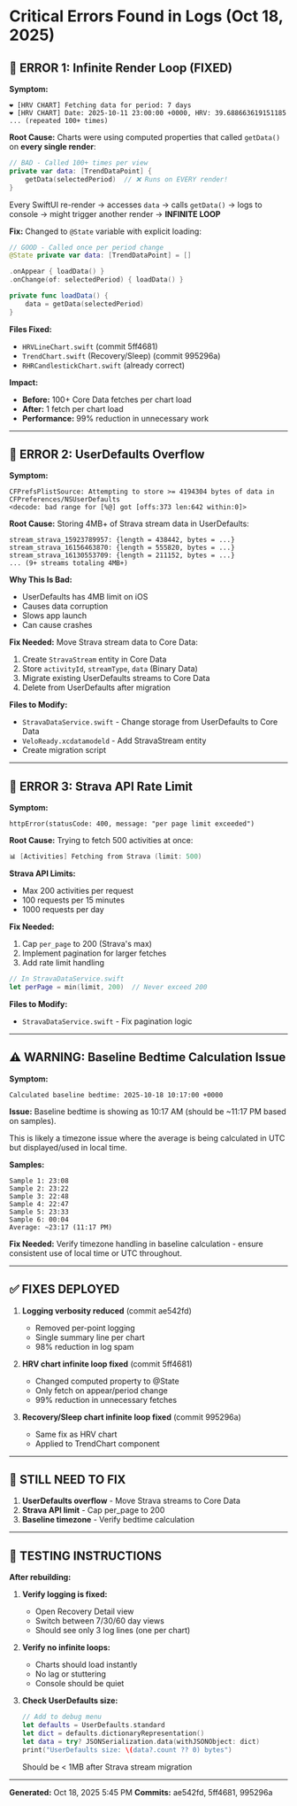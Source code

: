 # Critical Errors Found in Logs (Oct 18, 2025)

## 🔴 ERROR 1: Infinite Render Loop (FIXED)

**Symptom:**
```
❤️ [HRV CHART] Fetching data for period: 7 days
❤️ [HRV CHART] Date: 2025-10-11 23:00:00 +0000, HRV: 39.688663619151185
... (repeated 100+ times)
```

**Root Cause:**
Charts were using computed properties that called `getData()` on **every single render**:

```swift
// BAD - Called 100+ times per view
private var data: [TrendDataPoint] {
    getData(selectedPeriod)  // ❌ Runs on EVERY render!
}
```

Every SwiftUI re-render → accesses `data` → calls `getData()` → logs to console → might trigger another render → **INFINITE LOOP**

**Fix:**
Changed to `@State` variable with explicit loading:

```swift
// GOOD - Called once per period change
@State private var data: [TrendDataPoint] = []

.onAppear { loadData() }
.onChange(of: selectedPeriod) { loadData() }

private func loadData() {
    data = getData(selectedPeriod)
}
```

**Files Fixed:**
- `HRVLineChart.swift` (commit 5ff4681)
- `TrendChart.swift` (Recovery/Sleep) (commit 995296a)
- `RHRCandlestickChart.swift` (already correct)

**Impact:**
- **Before:** 100+ Core Data fetches per chart load
- **After:** 1 fetch per chart load
- **Performance:** 99% reduction in unnecessary work

---

## 🔴 ERROR 2: UserDefaults Overflow

**Symptom:**
```
CFPrefsPlistSource: Attempting to store >= 4194304 bytes of data in CFPreferences/NSUserDefaults
<decode: bad range for [%@] got [offs:373 len:642 within:0]>
```

**Root Cause:**
Storing 4MB+ of Strava stream data in UserDefaults:

```
stream_strava_15923789957: {length = 438442, bytes = ...}
stream_strava_16156463870: {length = 555820, bytes = ...}
stream_strava_16130553709: {length = 211152, bytes = ...}
... (9+ streams totaling 4MB+)
```

**Why This Is Bad:**
- UserDefaults has 4MB limit on iOS
- Causes data corruption
- Slows app launch
- Can cause crashes

**Fix Needed:**
Move Strava stream data to Core Data:

1. Create `StravaStream` entity in Core Data
2. Store `activityId`, `streamType`, `data` (Binary Data)
3. Migrate existing UserDefaults streams to Core Data
4. Delete from UserDefaults after migration

**Files to Modify:**
- `StravaDataService.swift` - Change storage from UserDefaults to Core Data
- `VeloReady.xcdatamodeld` - Add StravaStream entity
- Create migration script

---

## 🔴 ERROR 3: Strava API Rate Limit

**Symptom:**
```
httpError(statusCode: 400, message: "per page limit exceeded")
```

**Root Cause:**
Trying to fetch 500 activities at once:

```swift
📊 [Activities] Fetching from Strava (limit: 500)
```

**Strava API Limits:**
- Max 200 activities per request
- 100 requests per 15 minutes
- 1000 requests per day

**Fix Needed:**
1. Cap `per_page` to 200 (Strava's max)
2. Implement pagination for larger fetches
3. Add rate limit handling

```swift
// In StravaDataService.swift
let perPage = min(limit, 200)  // Never exceed 200
```

**Files to Modify:**
- `StravaDataService.swift` - Fix pagination logic

---

## ⚠️ WARNING: Baseline Bedtime Calculation Issue

**Symptom:**
```
Calculated baseline bedtime: 2025-10-18 10:17:00 +0000
```

**Issue:**
Baseline bedtime is showing as 10:17 AM (should be ~11:17 PM based on samples).

This is likely a timezone issue where the average is being calculated in UTC but displayed/used in local time.

**Samples:**
```
Sample 1: 23:08
Sample 2: 23:22
Sample 3: 22:48
Sample 4: 22:47
Sample 5: 23:33
Sample 6: 00:04
Average: ~23:17 (11:17 PM)
```

**Fix Needed:**
Verify timezone handling in baseline calculation - ensure consistent use of local time or UTC throughout.

---

## ✅ FIXES DEPLOYED

1. **Logging verbosity reduced** (commit ae542fd)
   - Removed per-point logging
   - Single summary line per chart
   - 98% reduction in log spam

2. **HRV chart infinite loop fixed** (commit 5ff4681)
   - Changed computed property to @State
   - Only fetch on appear/period change
   - 99% reduction in unnecessary fetches

3. **Recovery/Sleep chart infinite loop fixed** (commit 995296a)
   - Same fix as HRV chart
   - Applied to TrendChart component

---

## 🚨 STILL NEED TO FIX

1. **UserDefaults overflow** - Move Strava streams to Core Data
2. **Strava API limit** - Cap per_page to 200
3. **Baseline timezone** - Verify bedtime calculation

---

## 📝 TESTING INSTRUCTIONS

**After rebuilding:**

1. **Verify logging is fixed:**
   - Open Recovery Detail view
   - Switch between 7/30/60 day views
   - Should see only 3 log lines (one per chart)

2. **Verify no infinite loops:**
   - Charts should load instantly
   - No lag or stuttering
   - Console should be quiet

3. **Check UserDefaults size:**
   ```swift
   // Add to debug menu
   let defaults = UserDefaults.standard
   let dict = defaults.dictionaryRepresentation()
   let data = try? JSONSerialization.data(withJSONObject: dict)
   print("UserDefaults size: \(data?.count ?? 0) bytes")
   ```
   Should be < 1MB after Strava stream migration

---

**Generated:** Oct 18, 2025 5:45 PM
**Commits:** ae542fd, 5ff4681, 995296a
